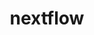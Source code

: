 ---
title: "nextflow"
layout: cache
categories: [package, develop]
meta: {"versions": ["24.04.3"], "compilers": ["gcc@=7.3.1"], "oss": ["amzn2"], "platforms": ["linux"], "targets": ["aarch64", "neoverse_n1", "x86_64_v3"], "stacks": ["aws-isc", "aws-isc-aarch64", "root"], "num_specs": 4, "num_specs_by_stack": {"root": 4, "aws-isc-aarch64": 3, "aws-isc": 1}}
spec_details: [{"hash": "kja66tctqcygxu7rbs2boimqgakhbkia", "compiler": "gcc@=7.3.1", "versions": ["24.04.3"], "os": "amzn2", "platform": "linux", "target": "aarch64", "variants": ["build_system=generic"], "stacks": ["root", "aws-isc-aarch64"], "size": "-", "tarball": "https://binaries.spack.io/develop/build_cache/linux-amzn2-aarch64/gcc-7.3.1/nextflow-24.04.3/linux-amzn2-aarch64-gcc-7.3.1-nextflow-24.04.3-kja66tctqcygxu7rbs2boimqgakhbkia.spack"}, {"hash": "sodk5x2mtuk7zcuuvm464cnwkv26di6k", "compiler": "gcc@=7.3.1", "versions": ["24.04.3"], "os": "amzn2", "platform": "linux", "target": "neoverse_n1", "variants": ["build_system=generic"], "stacks": ["root", "aws-isc-aarch64"], "size": "-", "tarball": "https://binaries.spack.io/develop/build_cache/linux-amzn2-neoverse_n1/gcc-7.3.1/nextflow-24.04.3/linux-amzn2-neoverse_n1-gcc-7.3.1-nextflow-24.04.3-sodk5x2mtuk7zcuuvm464cnwkv26di6k.spack"}, {"hash": "shib3hen3z5e2psxhm2hreipv2fly7a6", "compiler": "gcc@=7.3.1", "versions": ["24.04.3"], "os": "amzn2", "platform": "linux", "target": "neoverse_n1", "variants": ["build_system=generic"], "stacks": ["root", "aws-isc-aarch64"], "size": "-", "tarball": "https://binaries.spack.io/develop/build_cache/linux-amzn2-neoverse_n1/gcc-7.3.1/nextflow-24.04.3/linux-amzn2-neoverse_n1-gcc-7.3.1-nextflow-24.04.3-shib3hen3z5e2psxhm2hreipv2fly7a6.spack"}, {"hash": "bo5kqu22orss76m33oautxhrfuh3uwwj", "compiler": "gcc@=7.3.1", "versions": ["24.04.3"], "os": "amzn2", "platform": "linux", "target": "x86_64_v3", "variants": ["build_system=generic"], "stacks": ["aws-isc", "root"], "size": "-", "tarball": "https://binaries.spack.io/develop/build_cache/linux-amzn2-x86_64_v3/gcc-7.3.1/nextflow-24.04.3/linux-amzn2-x86_64_v3-gcc-7.3.1-nextflow-24.04.3-bo5kqu22orss76m33oautxhrfuh3uwwj.spack"}]
---